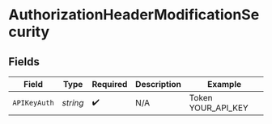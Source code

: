 # AuthorizationHeaderModificationSecurity


## Fields

| Field              | Type               | Required           | Description        | Example            |
| ------------------ | ------------------ | ------------------ | ------------------ | ------------------ |
| `APIKeyAuth`       | *string*           | :heavy_check_mark: | N/A                | Token YOUR_API_KEY |